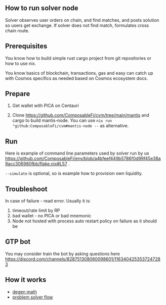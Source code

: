 ## How to run solver node

Solver observes user orders on chain, and find matches, and posts solution so users get exchange. 
If solver does not find match, formulates cross chain route.

## Prerequisites

You know how to build simple rust cargo project from git repositories or how to use nix.

You know basics of blockchain, transactions, gas and easy can catch up with Cosmos specifics as needed based on Cosmos ecosystem docs.

## Prepare

1. Get wallet with PICA on Centauri

2. Clone https://github.com/ComposableFi/cvm/tree/main/mantis and cargo to build mantis-node. You can use `nix run "github:ComposableFi/cvm#mantis-node --` as alternative.

## Run

Here is example of command line parameters used by solver run by us https://github.com/ComposableFi/env/blob/a4bfeef449b5786f0d99f45e38a9acc306980fbb/flake.nix#L57 .

`--simulate` is optional, so is example how to provision own liquidity.

## Troubleshoot

In case of failure - read error. Usually it is:
1. timeout/rate limit by RP
2. bad wallet - no PICA or bad mnemonic
3. Node not hosted with process auto restart policy on failure as it should be

## GTP bot

You may consider train the bot by asking questions here https://discord.com/channels/828751308060098601/1163404253537247283

## How it works

- [degen math](./degen-math.md)
- [problem solver flow](./problem-solver-flow.md)